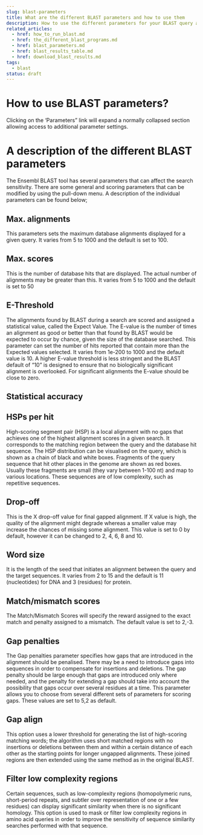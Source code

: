 ```yaml
---
slug: blast-parameters
title: What are the different BLAST parameters and how to use them
description: How to use the different parameters for your BLAST query and what does each parameter do
related_articles:
  - href: how_to_run_blast.md
  - href: the_different_blast_programs.md
  - href: blast_parameters.md
  - href: blast_results_table.md
  - href: download_blast_results.md
tags:
  - blast
status: draft
---
```


# How to use BLAST parameters?
Clicking on the ‘Parameters” link will expand a normally collapsed section allowing access to additional parameter settings.

# A description of the different BLAST parameters
The Ensembl BLAST tool has several parameters that can affect the search sensitivity. There are some general and scoring parameters that can be modified by using the pull-down menu. A description of the individual parameters can be found below;

## Max. alignments
This parameters sets the maximum database alignments displayed for a given query. It varies from 5 to 1000 and the default is set to 100. 

## Max. scores
This is the number of database hits that are displayed. The actual number of alignments may be greater than this. It varies from 5 to 1000 and the default is set to 50

## E-Threshold
The alignments found by BLAST during a search are scored and assigned a statistical value, called the Expect Value. The E-value is the number of times an alignment as good or better than that found by BLAST would be expected to occur by chance, given the size of the database searched.  This parameter can set the number of hits reported that contain more than the Expected values selected. It varies from 1e-200 to 1000 and the default value is 10. 
A higher E-value threshold is less stringent and the BLAST default of “10” is designed to ensure that no biologically significant alignment is overlooked. For significant alignments the E-value should be close to zero.

## Statistical accuracy

## HSPs per hit
High-scoring segment pair (HSP) is a local alignment with no gaps that achieves one of the highest alignment scores in a given search. It corresponds to the matching region between the query and the database hit sequence.
The HSP distribution can be visualised on the query, which is shown as a chain of black and white boxes. Fragments of the query sequence that hit other places in the genome are shown as red boxes. Usually these fragments are small (they vary between 1-100 nt) and map to various locations. These sequences are of low complexity, such as repetitive sequences.

## Drop-off
This is the X drop-off value for final gapped alignment. If X value is high, the quality of the alignment might degrade whereas a smaller value may increase the chances of missing some alignment. This value is set to 0 by default, however it can be changed to 2, 4, 6, 8 and 10. 

## Word size 
It is the length of the seed that initiates an alignment between the query and the target sequences. It varies from 2 to 15 and the default is 11 (nucleotides) for DNA and 3 (residues) for protein.

## Match/mismatch scores
The Match/Mismatch Scores will specify the reward assigned to the exact match and penalty assigned to a mismatch. The default value is set to 2,-3.

## Gap penalties
The Gap penalties parameter specifies how gaps that are introduced in the alignment should be penalised.
There may be a need to introduce gaps into sequences in order to compensate for insertions and deletions. The gap penalty should be large enough that gaps are introduced only where needed, and the penalty for extending a gap should take into account the possibility that gaps occur over several residues at a time. 
This parameter allows you to choose from several different sets of parameters for scoring gaps. These values are set to 5,2 as default.

## Gap align
This option uses a lower threshold for generating the list of high-scoring matching words; the algorithm uses short matched regions with no insertions or deletions between them and within a certain distance of each other as the starting points for longer ungapped alignments. These joined regions are then extended using the same method as in the original BLAST.

## Filter low complexity regions
Certain sequences, such as low-complexity regions (homopolymeric runs, short-period repeats, and subtler over representation of one or a few residues) can display significant similarity when there is no significant homology. This option is used to mask or filter low complexity regions in amino acid queries in order to improve the sensitivity of sequence similarity searches performed with that sequence. 
